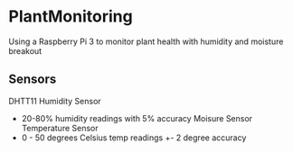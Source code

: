 # PlantMonitoring
Using a Raspberry Pi 3 to monitor plant health with humidity and moisture breakout

## Sensors
DHTT11 Humidity Sensor
- 20-80% humidity readings with 5% accuracy
Moisure Sensor
Temperature Sensor
- 0 - 50 degrees Celsius temp readings +- 2 degree accuracy


